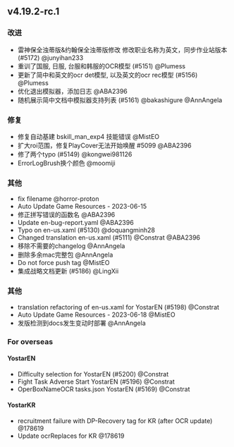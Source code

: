 ## v4.19.2-rc.1

### 改进

- 雷神保全浊蒂版&约翰保全浊蒂版修改 修改职业名称为英文，同步作业站版本 (#5172) @junyihan233
- 重训了国服, 日服, 台服和韩服的OCR模型 (#5151) @Plumess
- 更新了简中和英文的ocr det模型, 以及英文的ocr rec模型 (#5156) @Plumess
- 优化退出模拟器，添加日志 @ABA2396
- 随机展示简中文档中模拟器支持列表 (#5161) @bakashigure @AnnAngela

### 修复

- 修复自动基建 bskill_man_exp4 技能错误 @MistEO
- 扩大roi范围，修复PlayCover无法开始唤醒 #5099 @ABA2396
- 修了两个typo (#5149) @kongwei981126
- ErrorLogBrush换个颜色 @moomiji

### 其他

- fix filename @horror-proton
- Auto Update Game Resources - 2023-06-15
- 修正拼写错误的函数名 @ABA2396
- Update en-bug-report.yaml @ABA2396
- Typo on en-us.xaml (#5130) @doquangminh28
- Changed translation en-us.xaml (#5111) @Constrat @ABA2396
- 移除不需要的changelog @AnnAngela
- 删除多余mac完整包 @AnnAngela
- Do not force push tag @MistEO
- 集成战略文档更新 (#5186) @LingXii

### 其他

- translation refactoring of en-us.xaml for YostarEN (#5198) @Constrat
- Auto Update Game Resources - 2023-06-18 @MistEO
- 发版检测到docs发生变动时部署 @AnnAngela

### For overseas

#### YostarEN

- Difficulty selection for YostarEN (#5200) @Constrat
- Fight Task Adverse Start YostarEN (#5196) @Constrat
- OperBoxNameOCR tasks.json YostarEN (#5169) @Constrat

#### YostarKR

- recruitment failure with DP-Recovery tag for KR (after OCR update) @178619
- Update ocrReplaces for KR @178619
